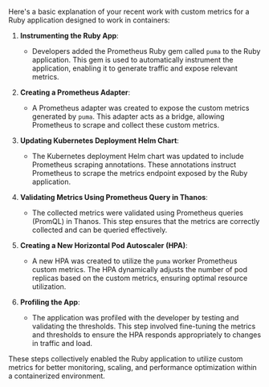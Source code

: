 Here's a basic explanation of your recent work with custom metrics for a Ruby application designed to work in containers:

1. **Instrumenting the Ruby App**:
   - Developers added the Prometheus Ruby gem called `puma` to the Ruby application. This gem is used to automatically instrument the application, enabling it to generate traffic and expose relevant metrics.

2. **Creating a Prometheus Adapter**:
   - A Prometheus adapter was created to expose the custom metrics generated by `puma`. This adapter acts as a bridge, allowing Prometheus to scrape and collect these custom metrics.

3. **Updating Kubernetes Deployment Helm Chart**:
   - The Kubernetes deployment Helm chart was updated to include Prometheus scraping annotations. These annotations instruct Prometheus to scrape the metrics endpoint exposed by the Ruby application.

4. **Validating Metrics Using Prometheus Query in Thanos**:
   - The collected metrics were validated using Prometheus queries (PromQL) in Thanos. This step ensures that the metrics are correctly collected and can be queried effectively.

5. **Creating a New Horizontal Pod Autoscaler (HPA)**:
   - A new HPA was created to utilize the `puma` worker Prometheus custom metrics. The HPA dynamically adjusts the number of pod replicas based on the custom metrics, ensuring optimal resource utilization.

6. **Profiling the App**:
   - The application was profiled with the developer by testing and validating the thresholds. This step involved fine-tuning the metrics and thresholds to ensure the HPA responds appropriately to changes in traffic and load.

These steps collectively enabled the Ruby application to utilize custom metrics for better monitoring, scaling, and performance optimization within a containerized environment.
